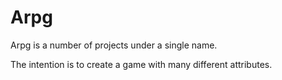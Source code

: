 Arpg
====


Arpg is a number of projects under a single name. 

The intention is to create a game with many different attributes. 
